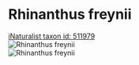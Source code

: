 
Rhinanthus freynii
==================
  
[iNaturalist taxon id: 511979](https://www.inaturalist.org/taxa/511979)  
![Rhinanthus freynii](https://inaturalist-open-data.s3.amazonaws.com/photos/147503399/medium.jpeg)  
![Rhinanthus freynii](https://inaturalist-open-data.s3.amazonaws.com/photos/146846513/medium.jpeg)